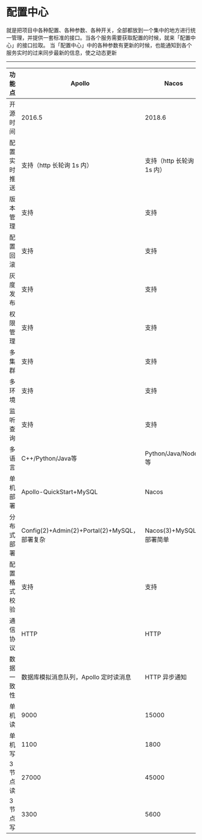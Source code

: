 # 配置中心 
就是把项目中各种配置、各种参数、各种开关，全部都放到一个集中的地方进行统一管理，并提供一套标准的接口。当各个服务需要获取配置的时候，就来「配置中心」的接口拉取。 当「配置中心」中的各种参数有更新的时候，也能通知到各个服务实时的过来同步最新的信息，使之动态更新

----
| 功能点 | Apollo | Nacos |
| --- | --- | --- |
| 开源时间 | 2016.5 | 2018.6 |
| 配置实时推送 | 支持（http 长轮询 1s 内） | 支持（http 长轮询 1s 内） |
| 版本管理 | 支持 | 支持 |
| 配置回滚 | 支持 | 支持 |
| 灰度发布 | 支持 | 支持 |
| 权限管理 | 支持 | 支持 |
| 多集群 | 支持 | 支持 |
| 多环境 | 支持 | 支持 |
| 监听查询 | 支持 | 支持 |
| 多语言 | C++/Python/Java等 | Python/Java/Nodejs等 |
| 单机部署 | Apollo-QuickStart+MySQL | Nacos |
| 分布式部署 | Config(2)+Admin(2)+Portal(2)+MySQL，部署复杂 | Nacos(3)+MySQL，部署简单 |
| 配置格式校验 | 支持 | 支持 |
| 通信协议 | HTTP | HTTP |
| 数据一致性 | 数据库模拟消息队列，Apollo 定时读消息 | HTTP 异步通知 |
| 单机读 | 9000 | 15000 |
| 单机写 | 1100 | 1800 |
| 3 节点读 | 27000 | 45000 |
| 3 节点写 | 3300 | 5600 |